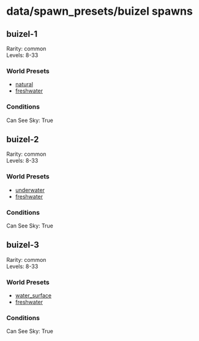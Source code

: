 # data/spawn_presets/buizel spawns  
  
## buizel-1  
Rarity: common  
Levels: 8-33  
  
### World Presets  
* [natural](/data/world_presets/natural.md)  
* [freshwater](/data/world_presets/freshwater.md)  
  
### Conditions  
Can See Sky: True  
  
## buizel-2  
Rarity: common  
Levels: 8-33  
  
### World Presets  
* [underwater](/data/world_presets/underwater.md)  
* [freshwater](/data/world_presets/freshwater.md)  
  
### Conditions  
Can See Sky: True  
  
## buizel-3  
Rarity: common  
Levels: 8-33  
  
### World Presets  
* [water_surface](/data/world_presets/water_surface.md)  
* [freshwater](/data/world_presets/freshwater.md)  
  
### Conditions  
Can See Sky: True  
